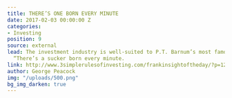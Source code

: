 ```yaml
---
title: THERE’S ONE BORN EVERY MINUTE
date: 2017-02-03 00:00:00 Z
categories:
- Investing
position: 9
source: external
lead: The investment industry is well-suited to P.T. Barnum’s most famous utterance,
  “There’s a sucker born every minute.
link: http://www.3simplerulesofinvesting.com/frankinsightoftheday/?p=1297
author: George Peacock
img: "/uploads/500.png"
bg_img_darken: true
---
```



